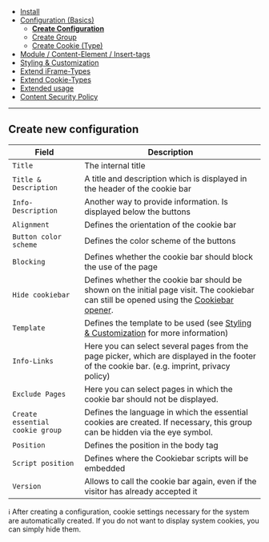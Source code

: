 - [Install](INSTALL.md)
- [Configuration (Basics)](BASICS.md)
    - [**Create Configuration**](CONFIGURATION.md)
    - [Create Group](GROUP.md)
    - [Create Cookie (Type)](COOKIE.md)
- [Module / Content-Element / Insert-tags](MOD_CE_MISC.md)
- [Styling & Customization](CUSTOMIZATION.md)
- [Extend iFrame-Types](EXTEND_IFRAME.md)
- [Extend Cookie-Types](EXTEND_TYPE.md)
- [Extended usage](EXTENDED_USAGE.md)
- [Content Security Policy](CONTENT_SECURITY_POLICY.md)

---

## Create new configuration

| Field                           | Description                                                                                                                                               |
|---------------------------------|-----------------------------------------------------------------------------------------------------------------------------------------------------------|
| `Title`                         | The internal title                                                                                                                                        |
| `Title & Description`           | A title and description which is displayed in the header of the cookie bar                                                                                |
| `Info-Description`              | Another way to provide information. Is displayed below the buttons                                                                                        |
| `Alignment`                     | Defines the orientation of the cookie bar                                                                                                                 |
| `Button color scheme`           | Defines the color scheme of the buttons                                                                                                                   |
| `Blocking`                      | Defines whether the cookie bar should block the use of the page                                                                                           |
| `Hide cookiebar`                | Defines whether the cookie bar should be shown on the initial page visit. The cookiebar can still be opened using the [Cookiebar opener](MOD_CE_MISC.md). |
| `Template`                      | Defines the template to be used (see [Styling & Customization](CUSTOMIZATION.md) for more information)                                                    |
| `Info-Links`                    | Here you can select several pages from the page picker, which are displayed in the footer of the cookie bar. (e.g. imprint, privacy policy)               |
| `Exclude Pages`                 | Here you can select pages in which the cookie bar should not be displayed.                                                                                |
| `Create essential cookie group` | Defines the language in which the essential cookies are created. If necessary, this group can be hidden via the eye symbol.                               |
| `Position`                      | Defines the position in the body tag                                                                                                                      |
| `Script position`               | Defines where the Cookiebar scripts will be embedded                                                                                                      |
| `Version`                       | Allows to call the cookie bar again, even if the visitor has already accepted it                                                                          |

ℹ After creating a configuration, cookie settings necessary for the system are automatically created. If you do not want
to display system cookies, you can simply hide them.
